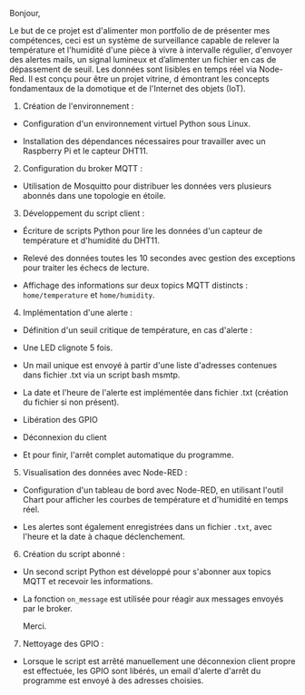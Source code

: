 Bonjour,


Le but de ce projet est d'alimenter mon portfolio de de présenter mes compétences, ceci est un système de surveillance capable de relever la température et l'humidité d'une pièce à vivre à intervalle régulier, d'envoyer des alertes mails, 
un signal lumineux et d’alimenter un fichier en cas de dépassement de seuil. Les données sont lisibles en temps réel via Node-Red. Il est conçu pour être un projet vitrine, d
émontrant les concepts fondamentaux de la domotique et de l'Internet des objets (IoT).

1. Création de l'environnement :

- Configuration d'un environnement virtuel Python sous Linux.

- Installation des dépendances nécessaires pour travailler avec un Raspberry Pi et le capteur DHT11.

2. Configuration du broker MQTT :

- Utilisation de Mosquitto pour distribuer les données vers plusieurs abonnés dans une topologie en étoile.

3. Développement du script client :

- Écriture de scripts Python pour lire les données d'un capteur de température et d'humidité du DHT11.

- Relevé des données toutes les 10 secondes avec gestion des exceptions pour traiter les échecs de lecture.

- Affichage des informations sur deux topics MQTT distincts : `home/temperature` et `home/humidity`.

4. Implémentation d'une alerte :

- Définition d'un seuil critique de température, en cas d'alerte :

- Une LED clignote 5 fois.

- Un mail unique est envoyé à partir d'une liste d'adresses contenues dans fichier .txt via un script bash msmtp.

- La date et l'heure de l'alerte est implémentée dans fichier .txt (création du fichier si non présent).

- Libération des GPIO

- Déconnexion du client

- Et pour finir,  l'arrêt complet automatique du programme.

5. Visualisation des données avec Node-RED :

- Configuration d'un tableau de bord avec Node-RED, en utilisant l'outil Chart pour afficher les courbes de température et d'humidité en temps réel.

- Les alertes sont également enregistrées dans un fichier `.txt`, avec l'heure et la date à chaque déclenchement.

6. Création du script abonné :

- Un second script Python est développé pour s'abonner aux topics MQTT et recevoir les informations.

- La fonction `on_message` est utilisée pour réagir aux messages envoyés par le broker.

  Merci.

7. Nettoyage des GPIO :

- Lorsque le script est arrêté manuellement une déconnexion client propre est effectuée, les GPIO sont libérés, un email d'alerte d'arrêt du programme est envoyé à des adresses choisies.

